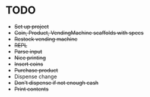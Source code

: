 # TODO

- ~~Set up project~~
- ~~Coin, Product, VendingMachine scaffolds with specs~~
- ~~Restock vending machine~~
- ~~REPL~~
- ~~Parse input~~
- ~~Nice printing~~
- ~~Insert coins~~
- ~~Purchase product~~
- Dispense change
- ~~Don't dispense if not enough cash~~
- ~~Print contents~~

